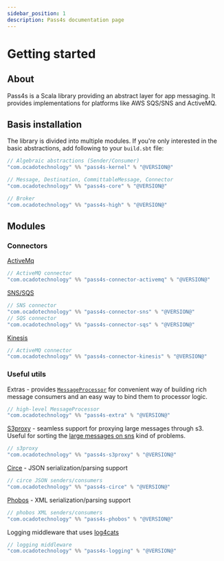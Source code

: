 ```yaml
---
sidebar_position: 1
description: Pass4s documentation page
---
```


# Getting started

## About

Pass4s is a Scala library providing an abstract layer for app messaging. It provides implementations for platforms like AWS SQS/SNS and ActiveMQ.

## Basis installation

The library is divided into multiple modules. If you're only interested in the basic abstractions, add following to your `build.sbt` file:

```scala
// Algebraic abstractions (Sender/Consumer)
"com.ocadotechnology" %% "pass4s-kernel" % "@VERSION@"

// Message, Destination, CommittableMessage, Connector
"com.ocadotechnology" %% "pass4s-core" % "@VERSION@"

// Broker
"com.ocadotechnology" %% "pass4s-high" % "@VERSION@"
```

## Modules 

### Connectors

[ActiveMq](https://activemq.apache.org/)
```scala
// ActiveMQ connector
"com.ocadotechnology" %% "pass4s-connector-activemq" % "@VERSION@"
```

[SNS/SQS](https://aws.amazon.com/blogs/aws/queues-and-notifications-now-best-friends/)
```scala
// SNS connector
"com.ocadotechnology" %% "pass4s-connector-sns" % "@VERSION@"
// SQS connector
"com.ocadotechnology" %% "pass4s-connector-sqs" % "@VERSION@"
```

[Kinesis](https://aws.amazon.com/kinesis/)
```scala
// ActiveMQ connector
"com.ocadotechnology" %% "pass4s-connector-kinesis" % "@VERSION@"
```

### Useful utils

Extras - provides [`MessageProcessor`](modules/message-processor) for convenient way of building rich message consumers and an easy way to bind them to processor logic.
```scala
// high-level MessageProcessor
"com.ocadotechnology" %% "pass4s-extra" % "@VERSION@"
```

[S3proxy](modules/s3proxy) - seamless support for proxying large messages through s3. Useful for sorting the [large messages on sns](https://docs.aws.amazon.com/sns/latest/dg/large-message-payloads.html) kind of problems.
```scala
// s3proxy
"com.ocadotechnology" %% "pass4s-s3proxy" % "@VERSION@"

```
[Circe](https://circe.github.io/circe/) - JSON serialization/parsing support
```scala
// circe JSON senders/consumers
"com.ocadotechnology" %% "pass4s-circe" % "@VERSION@"
```

[Phobos](https://github.com/Tinkoff/phobos) - XML serialization/parsing support
```scala
// phobos XML senders/consumers
"com.ocadotechnology" %% "pass4s-phobos" % "@VERSION@"
```

Logging middleware that uses [log4cats](https://typelevel.org/log4cats/)
```scala
// logging middleware
"com.ocadotechnology" %% "pass4s-logging" % "@VERSION@"
```

